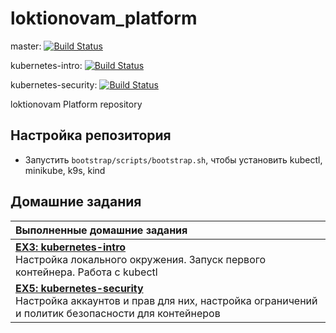 # loktionovam_platform

master: [![Build Status](https://travis-ci.com/otus-kuber-2019-06/loktionovam_platform.svg?branch=master)](https://travis-ci.com/otus-kuber-2019-06/loktionovam_platform)

kubernetes-intro: [![Build Status](https://travis-ci.com/otus-kuber-2019-06/loktionovam_platform.svg?branch=kubernetes-intro)](https://travis-ci.com/otus-kuber-2019-06/loktionovam_platform)

kubernetes-security: [![Build Status](https://travis-ci.com/otus-kuber-2019-06/loktionovam_platform.svg?branch=kubernetes-security)](https://travis-ci.com/otus-kuber-2019-06/loktionovam_platform)

loktionovam Platform repository

## Настройка репозитория

* Запустить `bootstrap/scripts/bootstrap.sh`, чтобы установить kubectl, minikube, k9s, kind

## Домашние задания

| Выполненные домашние задания                                                                                                                                         |
| :------------------------------------------------------------------------------------------------------------------------------------------------------------------- |
| [**EX3: kubernetes-intro**](doc/ex-3-kubernetes-intro.md)<br/>Настройка локального окружения. Запуск первого контейнера. Работа с kubectl                            |
| [**EX5: kubernetes-security**](doc/ex-5-kubernetes-security.md)<br/>Настройка аккаунтов и прав для них, настройка ограничений и политик безопасности для контейнеров |
